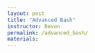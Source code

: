 ```yaml
---
layout: post
title: "Advanced Bash"
instructor: Devon
permalink: /advanced_bash/
materials:
---
```


